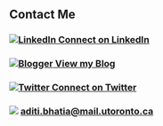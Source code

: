 ## Contact Me

### [![LinkedIn](https://lh5.googleusercontent.com/-bxCuMU-rczs/VLrQH9gGpdI/AAAAAAAADPM/Be6AqVHk1hw/w100/linkedin.png) Connect on LinkedIn](http://ca.linkedin.com/in/aditibhatia)

### [![Blogger](https://lh3.googleusercontent.com/-22tu9_ItfAQ/Vhw5irc2ztI/AAAAAAAAD5A/mBqxrH-c7O8/s100-Ic42/Blogger_logo_w100.png) View my Blog](http://blog.aditibhatia.com/)

### [![Twitter](https://lh3.googleusercontent.com/-LrwMswfKmkM/ViQ1EknGoJI/AAAAAAAAD5Y/AnYSBzuTVy4/s100-Ic42/twitter.png) Connect on Twitter](https://twitter.com/aditibhatia29)

### ![](https://lh6.googleusercontent.com/-F3ZEDLh4XJk/VLrQH7T51EI/AAAAAAAADPQ/JnxRb_Z_DOk/w100/mail.png) aditi.bhatia@mail.utoronto.ca


